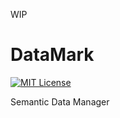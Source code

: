 WIP

DataMark
=========

[![MIT License](http://img.shields.io/badge/license-MIT-blue.svg?style=flat)](LICENSE)

Semantic Data Manager

